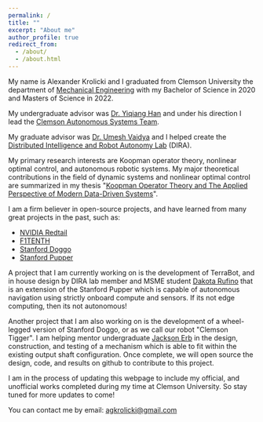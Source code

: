 ```yaml
---
permalink: /
title: ""
excerpt: "About me"
author_profile: true
redirect_from: 
  - /about/
  - /about.html
---
```


My name is Alexander Krolicki and I graduated from Clemson University the department of [Mechanical Engineering](https://www.clemson.edu/cecas/departments/me/) with my Bachelor of Science in 2020 and Masters of Science in 2022.

My undergraduate advisor was [Dr. Yiqiang Han](https://www.clemson.edu/cecas/departments/me/people/faculty/han.html) and under his direction I lead the [Clemson Autonomous Systems Team](https://clemson-autonomous-systems.gitbook.io/clemson-university-autonomous-systems/). 

My graduate advisor was [Dr. Umesh Vaidya](https://www.clemson.edu/cecas/departments/me/people/faculty/Vaidya.html) and I helped create the [Distributed Intelligence and Robot Autonomy Lab](https://cecas.clemson.edu/ugvaidya/home/) (DIRA). 

My primary research interests are Koopman operator theory, nonlinear optimal control, and autonomous robotic systems. My major theoretical contributions in the field of dynamic systems and nonlinear optimal control are summarized in my thesis "[Koopman Operator Theory and The Applied Perspective of Modern Data-Driven Systems](https://tigerprints.clemson.edu/all_theses/3941/)". 

I am a firm believer in open-source projects, and have learned from many great projects in the past, such as:
* [NVIDIA Redtail](https://github.com/NVIDIA-AI-IOT/redtail)
* [F1TENTH](https://f1tenth.org/)
* [Stanford Doggo](https://github.com/Nate711/StanfordDoggoProject)
* [Stanford Pupper](https://pupper-independent-study.readthedocs.io/en/latest/)

A project that I am currently working on is the development of TerraBot, and in house design by DIRA lab member and MSME student [Dakota Rufino](https://www.linkedin.com/in/dakota-rufino-266277159) that is an extension of the Stanford Pupper which is capable of autonomous navigation using strictly onboard compute and sensors. If its not edge computing, then its not autonomous!

Another project that I am also working on is the development of a wheel-legged version of Stanford Doggo, or as we call our robot "Clemson Tigger". I am helping mentor undergraduate [Jackson Erb](https://www.linkedin.com/in/jackson-erb-327b01207) in the design, construction, and testing of a mechanism which is able to fit within the existing output shaft configuration. Once complete, we will open source the design, code, and results on github to contribute to this project. 

I am in the process of updating this webpage to include my official, and unofficial works completed during my time at Clemson University. So stay tuned for more updates to come!

You can contact me by email: agkrolicki@gmail.com
